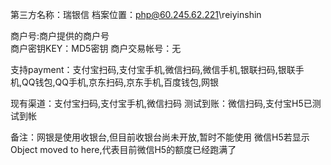 第三方名称：瑞银信
档案位置：php@60.245.62.221\reiyinshin
 
商户号:商户提供的商户号  
商户密钥KEY：MD5密钥
商户交易帐号：无
 
支持payment：支付宝扫码,支付宝手机,微信扫码,微信手机,银联扫码,银联手机,QQ钱包,QQ手机,京东扫码,京东手机,百度钱包,网银 
 
现有渠道：支付宝扫码,支付宝手机,微信扫码
测试到账：微信扫码,支付宝H5已测试到帐
 
备注：网银是使用收银台,但目前收银台尚未开放,暂时不能使用
      微信H5若显示Object moved to here,代表目前微信H5的额度已经跑满了
